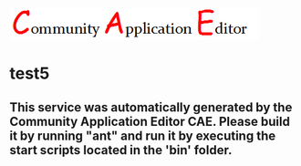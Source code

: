 ![CAE](https://github.com/PhilCAEOrg/microservice-6/blob/master/img/logo.png)  

test5
===================


This service was automatically generated by the Community Application Editor CAE. Please build it by running "ant" and run it by executing the start scripts located in the 'bin' folder.
---------------
